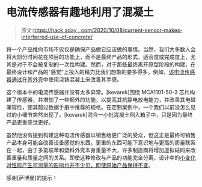 # 电流传感器有趣地利用了混凝土

> 原文:[https://hack aday . com/2020/10/08/current-sensor-makes-interferred-use-of-concrete/](https://hackaday.com/2020/10/08/current-sensor-makes-intriguing-use-of-concrete/)

将一个产品推向市场不仅仅是确保产品做它应该做的事情。当然，我们大多数人会将大部分时间花在项目的功能上，而不是最终产品的形式、适合度或完成度上，尤其是对于不会被复制的一次性构建。然而，对于那些最终离开原型阶段的构建，在最终设计和产品的“感觉”上投入的精力比我们想象的要多得多。例如，[该电流传感器通过在其外壳](https://hackaday.io/project/174553-isolated-50-a-current-sensor)中使用浇铸混凝土来改善其手感。

这个版本中的电流传感器并没有太多异常。[kevarek]围绕 MCA1101-50-3 芯片构建了传感器，并增加了一些额外的功能，以提高其抗静电放电能力，并改善其电磁兼容性，使其超过数据手册中推荐的规格。在定制案例中，一个我们以前没怎么见过的小细节突然出现了。[kevarek]混合一小批混凝土倒入箱子中，只是因为最终产品更重感觉更好。

虽然他没有提到构建这种电流传感器以销售给更广泛的受众，但这正是最终可销售产品本身可能会改善设备感觉的东西。更重的东西可能下意识地与更高的质量联系在一起，由于多氯联苯和塑料外壳本身重量不大，许多制造商将增加虚拟砝码来改善重量和质量之间的关系。即使这种修改与产品的功能完全分离，设计中的[小变化对性能产生可测量的影响也并不少见，即使原始产品保持不变](https://hackaday.com/2020/05/29/cheap-speakers-sound-good-with-easy-open-baffle-design/)。

感谢[萨博曼]的提示！